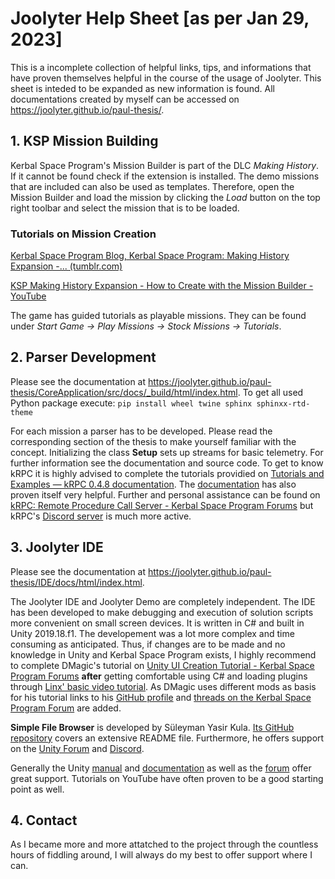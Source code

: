 # Joolyter Help Sheet [as per Jan 29, 2023]
This is a incomplete collection of helpful links, tips, and informations that have proven themselves helpful in the course of the usage of Joolyter. This sheet is inteded to be expanded as new information is found.
All documentations created by myself can be accessed on https://joolyter.github.io/paul-thesis/.

## 1. KSP Mission Building
Kerbal Space Program's Mission Builder is part of the DLC *Making History*. If it cannot be found check if the extension is installed.
The demo missions that are included can also be used as templates. Therefore, open the Mission Builder and load the mission by clicking the *Load* button on the top right toolbar and select the mission that is to be loaded.

### Tutorials on Mission Creation
[Kerbal Space Program Blog, Kerbal Space Program: Making History Expansion -... (tumblr.com)](https://kerbaldevteam.tumblr.com/post/171138611984/kerbal-space-program-making-history-expansion)

[KSP Making History Expansion - How to Create with the Mission Builder - YouTube](https://www.youtube.com/watch?v=xyR0iNr-Uug)

The game has guided tutorials as playable missions. They can be found under *Start Game  ->  Play Missions  ->  Stock Missions  ->  Tutorials*.

## 2. Parser Development
Please see the documentation at https://joolyter.github.io/paul-thesis/CoreApplication/src/docs/_build/html/index.html.
To get all used Python package execute:
```pip install wheel twine sphinx sphinxx-rtd-theme```

For each mission a parser has to be developed. Please read the corresponding section of the thesis to make yourself familiar with the concept.
Initializing the class **Setup** sets up streams for basic telemetry. For further information see the documentation and source code. 
To get to know kRPC it is highly advised to complete the tutorials providied on [Tutorials and Examples — kRPC 0.4.8 documentation](https://krpc.github.io/krpc/tutorials.html).
The [documentation](https://krpc.github.io/krpc/python.html) has also proven itself very helpful.
Further and personal assistance can be found on [kRPC: Remote Procedure Call Server  - Kerbal Space Program Forums](https://forum.kerbalspaceprogram.com/index.php?/topic/130742-15x-to-122-krpc-control-the-game-using-c-c-java-lua-python-ruby-haskell-c-arduino-v048-28th-october-2018/) but kRPC's [Discord server](https://discord.gg/c8c36UM) is much more active.

## 3. Joolyter IDE
Please see the documentation at https://joolyter.github.io/paul-thesis/IDE/docs/html/index.html.

The Joolyter IDE and Joolyter Demo are completely independent. The IDE has been developed to make debugging and execution of solution scripts more convenient on small screen devices. It is written in C# and built in Unity 2019.18.f1.
The developement was a lot more complex and time consuming as anticipated. Thus, if changes are to be made and no knowledge in Unity and Kerbal Space Program exists, I highly recommend to complete DMagic's tutorial on [Unity UI Creation Tutorial - Kerbal Space Program Forums](https://forum.kerbalspaceprogram.com/index.php?/topic/151354-unity-ui-creation-tutorial/) **after** getting comfortable using C# and loading plugins through [Linx' basic video tutorial](https://www.youtube.com/watch?v=i0I7MhOM7mg).
As DMagic uses different mods as basis for his tutorial links to his [GitHub profile](https://github.com/DMagic1) and [threads on the Kerbal Space Program Forum](https://forum.kerbalspaceprogram.com/index.php?/profile/57416-dmagic/content/&type=forums_topic&change_section=1) are added.

**Simple File Browser** is developed by Süleyman Yasir Kula. [Its GitHub repository](https://github.com/yasirkula/UnitySimpleFileBrowser) covers an extensive README file. Furthermore, he offers support on the [Unity Forum](https://forum.unity.com/threads/simple-file-browser-open-source.441908/) and [Discord](https://discord.gg/UJJt549AaV).

Generally the Unity [manual](https://docs.unity3d.com/2019.4/Documentation/Manual/index.html) and [documentation](https://docs.unity3d.com/2019.4/Documentation/ScriptReference/index.html) as well as the [forum](https://forum.unity.com/) offer great support. Tutorials on YouTube have often proven to be a good starting point as well.

## 4. Contact
As I became more and more attatched to the project through the countless hours of fiddling around, I will always do my best to offer support where I can.
